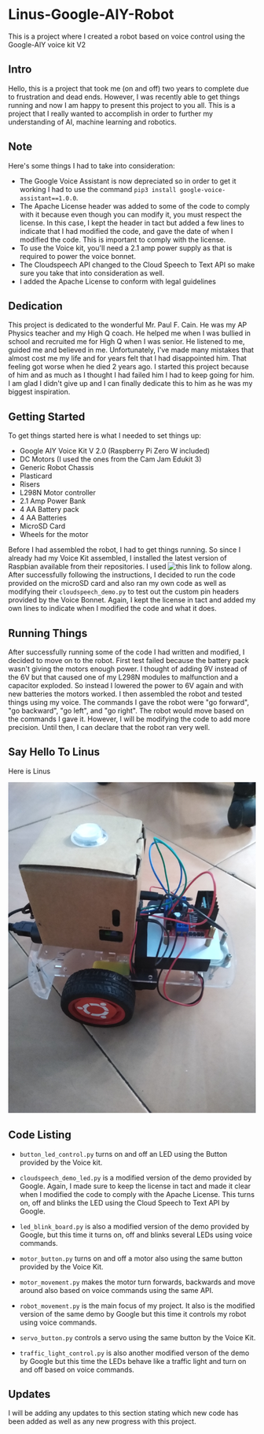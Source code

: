 # Linus-Google-AIY-Robot

This is a project where I created a robot based on voice control using the Google-AIY voice kit V2

## Intro

Hello, this is a project that took me (on and off) two years to complete due to frustration and dead ends. However, I was recently able to get things running and now I am happy to present this project to you all. This is a project that I really wanted to accomplish in order to further my understanding of AI, machine learning and robotics. 

## Note

Here's some things I had to take into consideration:

* The Google Voice Assistant is now depreciated so in order to get it working I had to use the command `pip3 install google-voice-assistant==1.0.0`.
* The Apache License header was added to some of the code to comply with it because even though you can modify it, you must respect the license. In this case, I kept the header in tact but added a few lines to indicate that I had modified the code, and gave the date of when I modified the code. This is important to comply with the license.
* To use the Voice kit, you'll need a 2.1 amp power supply as that is required to power the voice bonnet. 
* The Cloudspeech API changed to the Cloud Speech to Text API so make sure you take that into consideration as well.
* I added the Apache License to conform with legal guidelines

## Dedication

This project is dedicated to the wonderful Mr. Paul F. Cain. He was my AP Physics teacher and my High Q coach. He helped me when I was bullied in school and recruited me for High Q when I was senior. He listened to me, guided me and believed in me. Unfortunately, I've made many mistakes that almost cost me my life and for years felt that I had disappointed him. That feeling got worse when he died 2 years ago. I started this project because of him and as much as I thought I had failed him I had to keep going for him. I am glad I didn't give up and I can finally dedicate this to him as he was my biggest inspiration.

## Getting Started

To get things started here is what I needed to set things up:

* Google AIY Voice Kit V 2.0 (Raspberry Pi Zero W included)
* DC Motors (I used the ones from the Cam Jam Edukit 3)
* Generic Robot Chassis 
* Plasticard
* Risers
* L298N Motor controller
* 2.1 Amp Power Bank
* 4 AA Battery pack
* 4 AA Batteries
* MicroSD Card
* Wheels for the motor

Before I had assembled the robot, I had to get things running. So since I already had my Voice Kit assembled, I installed the latest version of Raspbian available from their repositories. I used ![this](https://aiyprojects.withgoogle.com/voice/) link to follow along. After successfully following the instructions, I decided to run the code provided on the microSD card and also ran my own code as well as modifying their `cloudspeech_demo.py` to test out the custom pin headers provided by the Voice Bonnet. Again, I kept the license in tact and added my own lines to indicate when I modified the code and what it does.

## Running Things

After successfully running some of the code I had written and modified, I decided to move on to the robot. First test failed because the battery pack wasn't giving the motors enough power. I thought of adding 9V instead of the 6V but that caused one of my L298N modules to malfunction and a capacitor exploded. So instead I lowered the power to 6V again and with new batteries the motors worked. I then assembled the robot and tested things using my voice. The commands I gave the robot were "go forward", "go backward", "go left", and "go right". The robot would move based on the commands I gave it. However, I will be modifying the code to add more precision. Until then, I can declare that the robot ran very well. 

## Say Hello To Linus

Here is Linus 

![Robot](https://github.com/sentairanger/Linus-Google-AIY-Robot/blob/master/IMG_20200912_124341667.jpg)

## Code Listing

* `button_led_control.py` turns on and off an LED using the Button provided by the Voice kit.

* `cloudspeech_demo_led.py` is a modified version of the demo provided by Google. Again, I made sure to keep the license in tact and made it clear when I modified the code to comply with the Apache License. This turns on, off and blinks the LED using the Cloud Speech to Text API by Google.

* `led_blink_board.py` is also a modified version of the demo provided by Google, but this time it turns on, off and blinks several LEDs using voice commands.

* `motor_button.py` turns on and off a motor also using the same button provided by the Voice Kit.

* `motor_movement.py` makes the motor turn forwards, backwards and move around also based on voice commands using the same API.

* `robot_movement.py` is the main focus of my project. It also is the modified version of the same demo by Google but this time it controls my robot using voice commands. 

* `servo_button.py` controls a servo using the same button by the Voice Kit.

* `traffic_light_control.py` is also another modified verson of the demo by Google but this time the LEDs behave like a traffic light and turn on and off based on voice commands.

## Updates

I will be adding any updates to this section stating which new code has been added as well as any new progress with this project.

